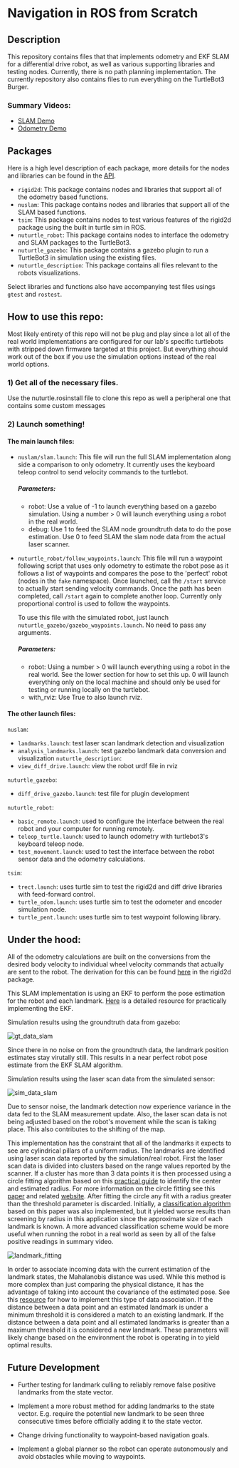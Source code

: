 # Navigation in ROS from Scratch

## Description
This repository contains files that that implements odometry and EKF SLAM for a differential drive robot, as well as various supporting libraries and testing nodes. Currently, there is no path planning implementation. The currently repository also contains files to run everything on the TurtleBot3 Burger.

### Summary Videos:
- [SLAM Demo](https://www.youtube.com/watch?v=SxR_UP2P1BQ)
- [Odometry Demo](https://www.youtube.com/watch?v=V_Ljk7B5whE)

## Packages
Here is a high level description of each package, more details for the nodes and libraries can be found in the [API](https://rencheckyoself.github.io/turtlebot3-navigation/index.html).

- `rigid2d`: This package contains nodes and libraries that support all of the odometry based functions.
- `nuslam`: This package contains nodes and libraries that support all of the SLAM based functions.
- `tsim`: This package contains nodes to test various features of the rigid2d package using the built in turtle sim in ROS.
- `nuturtle_robot`: This package contains nodes to interface the odometry and SLAM packages to the TurtleBot3.
- `nuturtle_gazebo`: This package contains a gazebo plugin to run a TurtleBot3 in simulation using the existing files.
- `nuturtle_description`: This package contains all files relevant to the robots visualizations.

Select libraries and functions also have accompanying test files usings `gtest` and `rostest`.

## How to use this repo:
Most likely entirety of this repo will not be plug and play since a lot all of the real world implementations are configured for our lab's specific turtlebots with stripped down firmware targeted at this project. But everything should work out of the box if you use the simulation options instead of the real world options.

### 1) Get all of the necessary files.

Use the nuturtle.rosinstall file to clone this repo as well a peripheral one that contains some custom messages

### 2) Launch something!

#### The main launch files:

- `nuslam/slam.launch`: This file will run the full SLAM implementation along side a comparison to only odometry. It currently uses the keyboard teleop control to send velocity commands to the turtlebot.

  ##### Parameters:
  - robot: Use a value of -1 to launch everything based on a gazebo simulation. Using a number > 0 will launch everything using a robot in the real world.
  - debug: Use 1 to feed the SLAM node groundtruth data to do the pose estimation. Use 0 to feed SLAM the slam node data from the actual laser scanner.  

- `nuturtle_robot/follow_waypoints.launch`: This file will run a waypoint following script that uses only odometry to estimate the robot pose as it follows a list of waypoints and compares the pose to the 'perfect' robot (nodes in the `fake` namespace). Once launched, call the `/start` service to actually start sending velocity commands. Once the path has been completed, call `/start` again to complete another loop. Currently only proportional control is used to follow the waypoints.

  To use this file with the simulated robot, just launch `nuturtle_gazebo/gazebo_waypoints.launch`. No need to pass any arguments.

  ##### Parameters:
  - robot: Using a number > 0 will launch everything using a robot in the real world. See the lower section for how to set this up. 0 will launch everything only on the local machine and should only be used for testing or running locally on the turtlebot.
  - with_rviz: Use True to also launch rviz.

#### The other launch files:

`nuslam`:
  - `landmarks.launch`: test laser scan landmark detection and visualization
  - `analysis_landmarks.launch`: test gazebo landmark data conversion and visualization
`nuturtle_description`:
  - `view_diff_drive.launch`: view the robot urdf file in rviz

`nuturtle_gazebo`:
  - `diff_drive_gazebo.launch`: test file for plugin development

`nuturtle_robot`:
  - `basic_remote.launch`: used to configure the interface between the real robot and your computer for running remotely.
  - `teleop_turtle.launch`: used to launch odometry with turtlebot3's keyboard teleop node.
  - `test_movement.launch`: used to test the interface between the robot sensor data and the odometry calculations.

`tsim`:
  - `trect.launch`: uses turtle sim to test the rigid2d and diff drive libraries with feed-forward control.
  - `turtle_odom.launch`: uses turtle sim to test the odometer and encoder simulation node.
  - `turtle_pent.launch`: uses turtle sim to test waypoint following library.

## Under the hood:

All of the odometry calculations are built on the conversions from the desired body velocity to individual wheel velocity commands that actually are sent to the robot. The derivation for this can be found [here](nuturtle_robot/doc/Kinematics.pdf) in the rigid2d package.

This SLAM implementation is using an EKF to perform the pose estimation for the robot and each landmark. [Here](https://nu-msr.github.io/navigation_site/slam.pdf) is a detailed resource for practically implementing the EKF.  

Simulation results using the groundtruth data from gazebo:

![gt_data_slam](nuslam/doc/GT_data.gif)

Since there in no noise on from the groundtruth data, the landmark position estimates stay virutally still. This results in a near perfect robot pose estimate from the EKF SLAM algorithm.

Simulation results using the laser scan data from the simulated sensor:

![sim_data_slam](nuslam/doc/RSim_data.gif)

Due to sensor noise, the landmark detection now experience variance in the data fed to the SLAM measurement update. Also, the laser scan data is not being adjusted based on the robot's movement while the scan is taking place. This also contributes to the shifting of the map.

This implementation has the constraint that all of the landmarks it expects to see are cylindrical pillars of a uniform radius. The landmarks are identified using laser scan data reported by the simulation/real robot. First the laser scan data is divided into clusters based on the range values reported by the scanner. If a cluster has more than 3 data points it is then processed using a circle fitting algorithm based on this [practical guide](https://nu-msr.github.io/navigation_site/circle_fit.html) to identify the center and estimated radius. For more information on the circle fitting see this [paper](https://projecteuclid.org/euclid.ejs/1251119958) and related [website](https://people.cas.uab.edu/~mosya/cl/CPPcircle.html). After fitting the circle any fit with a radius greater than the threshold parameter is discarded. Initially, a [classification algorithm](http://miarn.sourceforge.net/pdf/a1738b.pdf) based on this paper was also implemented, but it yielded worse results than screening by radius in this application since the approximate size of each landmark is known. A more advanced classification scheme would be more useful when running the robot in a real world as seen by all of the false positive readings in summary video.

![landmark_fitting](nuslam/doc/landmark_fitting.gif)

In order to associate incoming data with the current estimation of the landmark states, the Mahalanobis distance was used. While this method is more complex than just comparing the physical distance, it has the advantage of taking into account the covariance of the estimated pose. See this [resource](https://nu-msr.github.io/navigation_site/data_assoc.html) for how to implement this type of data association. If the distance between a data point and an estimated landmark is under a minimum threshold it is considered a match to an existing landmark. If the distance between a data point and all estimated landmarks is greater than a maximum threshold it is considered a new landmark. These parameters will likely change based on the environment the robot is operating in to yield optimal results.

## Future Development

- Further testing for landmark culling to reliably remove false positive landmarks from the state vector.

- Implement a more robust method for adding landmarks to the state vector. E.g. require the potential new landmark to be seen three consecutive times before officially adding it to the state vector.

- Change driving functionality to waypoint-based navigation goals.

- Implement a global planner so the robot can operate autonomously and avoid obstacles while moving to waypoints.
